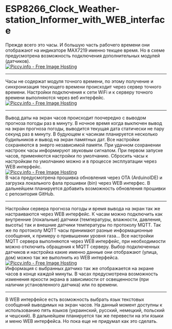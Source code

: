 # ESP8266_Clock_Weather-station_Informer_with_WEB_interface
Прежде всего это часы. И большую часть рабочего времени они отображают на индикаторе MAX7219 именно текщее время.
Но в схеме предусмотрена возможность подключения дополнительных модулей (датчиков).<br>
<a href="http://piccy.info/view3/12360464/594acf6bf9a9d7ea4c14f5a5d28b6adc/" target="_blank"><img src="http://i.piccy.info/i9/f43215e4812b2f8cfb1658b43002ab1a/1527264109/40402/1246814/oy5jqpcv701fldb1lalsd6s31_500.jpg" alt="Piccy.info - Free Image Hosting" border="0" /></a><a href="http://i.piccy.info/a3c/2018-05-25-16-01/i9-12360464/500x303-r" target="_blank"><img src="http://i.piccy.info/a3/2018-05-25-16-01/i9-12360464/500x303-r/i.gif" alt="" border="0" /></a>
<hr>
Часы не содержат модуля точного времени, по этому получение и синхронизация текующего времени происходит через сервер точного времени.
Настройки подключения к сети WiFi и к серверу точного времени выполняются через веб интерфейс.
<br>
<a href="http://piccy.info/view3/12360430/fb3cc6102f720c05569be838b0d9a627/" target="_blank"><img src="http://i.piccy.info/i9/d9db5de949e4496b39e27fea1456440c/1527263197/56441/1246814/Bezymiannyi_500.jpg" alt="Piccy.info - Free Image Hosting" border="0" /></a><a href="http://i.piccy.info/a3c/2018-05-25-15-46/i9-12360430/371x449-r" target="_blank"><img src="http://i.piccy.info/a3/2018-05-25-15-46/i9-12360430/371x449-r/i.gif" alt="" border="0" /></a><hr>
Вывод даты на экран часов происходит поочередно с выводом прогноза погоды раз в минуту.
В ночное время когда выключен вывод на экран прогноза погоды, выводится текущая дата статически не пару секунд раз в минуту.
В будующем к часикам планируется несколько будильников и вывод на экран памятных дат.
Все настройки сохраняются в энерго независимой памяти.
При удачном сохранении настроек часы информируют звуковым сигналом.
При первом запуске часов, применяются настройки по умолчанию.
Сбросить часы к настройкам по умолчанию можно и в процессе эксплуатации через WEB интерфейс.<br>
<a href="http://piccy.info/view3/12360455/4ced5573d187ab6512f33533b08c71f9/" target="_blank"><img src="http://i.piccy.info/i9/0ef98fe247c661e9e8435a91489f6d49/1527263922/64101/1246814/Bezymiannyi_500.jpg" alt="Piccy.info - Free Image Hosting" border="0" /></a><a href="http://i.piccy.info/a3c/2018-05-25-15-58/i9-12360455/359x464-r" target="_blank"><img src="http://i.piccy.info/a3/2018-05-25-15-58/i9-12360455/359x464-r/i.gif" alt="" border="0" /></a><br>
В часа предусмотрена прошивка обновления через OTA (ArduinoIDE) и загрузка локального фала прошивки (bin) через WEB интерфес.
В дальнейшем планируется добавить возможность обновления прошивки с репозитория GitHub.<hr>
Настройки сервера прогноза погоды и время вывода на экран так же настраиваются через WEB интерфейс.
К часам можно подключить как внутренние (локальные) датчики (температуры, влажности, давления, высоты) так и внешние датчики температуры по протоколу MQTT.
Так же по протоколу MQTT часы принимают разные информационные сообщения, к примеру о привышении уровня газа...
Все настройки MQTT сервера выполняются через WEB интерфейс, при необходимости можно отключить обращения к MQTT серверу.
Выбор подключенных датчиков и настройка какие именно данные они отображают (улица, дом) можно так же выполнить из WEB интерфейса.<br>
<a href="http://piccy.info/view3/12360513/846e0c07b6d66f512e5876e8c4d9b01e/" target="_blank"><img src="http://i.piccy.info/i9/82c4c753387c1eb7bcfd2c8a01aa5584/1527265258/52845/1246814/Bezymiannyi_500.jpg" alt="Piccy.info - Free Image Hosting" border="0" /></a><a href="http://i.piccy.info/a3c/2018-05-25-16-20/i9-12360513/359x464-r" target="_blank"><img src="http://i.piccy.info/a3/2018-05-25-16-20/i9-12360513/359x464-r/i.gif" alt="" border="0" /></a><br>
Информация с выбранных датчико так же отображается на экране часов в конце каждой минуты.
В часах предусмотрена возможность изменения яркости экрана в зависимости от освещенности (при наличии установленного датчика) или по времени.<hr>
В WEB интерфейсе есть возможность выбрать язык текстовых сообщений выводимых на экран часов.
На данный момент доступны к использованию пять языков (украинский, русский, немецкий, польский и чешский).
В дальнейшем планируется так же перевести на эти языки и меню WEB интерфейса. Но пока еще не придумал как это сделать.

